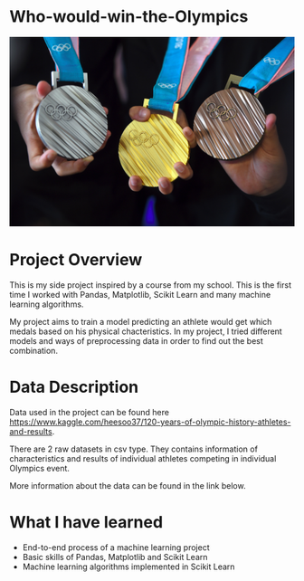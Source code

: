 # Who-would-win-the-Olympics
![header](olympic-medal-worth.jpg)
# Project Overview

This is my side project inspired by a course from my school. This is the first time I worked with Pandas, Matplotlib, Scikit Learn and many machine learning algorithms.

My project aims to train a model predicting an athlete would get which medals based on his physical chacteristics.
In my project, I tried different models and ways of preprocessing data in order to find out the best combination.

# Data Description
Data used in the project can be found here https://www.kaggle.com/heesoo37/120-years-of-olympic-history-athletes-and-results.

There are 2 raw datasets in csv type. They contains information of characteristics and results of individual athletes competing in individual Olympics event.

More information about the data can be found in the link below. 

# What I have learned
* End-to-end process of a machine learning project <br>
* Basic skills of Pandas, Matplotlib and Scikit Learn <br>
* Machine learning algorithms implemented in Scikit Learn <br>
